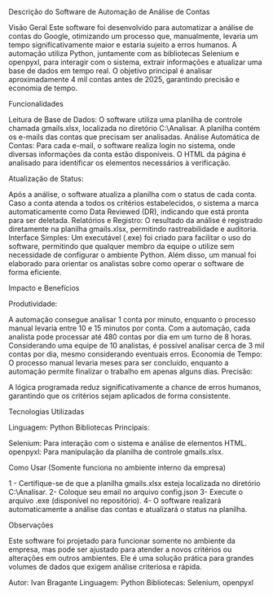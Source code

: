 Descrição do Software de Automação de Análise de Contas

Visão Geral
Este software foi desenvolvido para automatizar a análise de contas do Google, otimizando um processo que, manualmente, levaria um tempo significativamente maior e estaria sujeito a erros humanos. A automação utiliza Python, juntamente com as bibliotecas Selenium e openpyxl, para interagir com o sistema, extrair informações e atualizar uma base de dados em tempo real.
O objetivo principal é analisar aproximadamente 4 mil contas antes de 2025, garantindo precisão e economia de tempo.

Funcionalidades

Leitura de Base de Dados:
O software utiliza uma planilha de controle chamada gmails.xlsx, localizada no diretório C:\Analisar.
A planilha contém os e-mails das contas que precisam ser analisadas.
Análise Automática de Contas:
Para cada e-mail, o software realiza login no sistema, onde diversas informações da conta estão disponíveis.
O HTML da página é analisado para identificar os elementos necessários à verificação.

Atualização de Status:

Após a análise, o software atualiza a planilha com o status de cada conta.
Caso a conta atenda a todos os critérios estabelecidos, o sistema a marca automaticamente como Data Reviewed (DR), indicando que está pronta para ser deletada.
Relatórios e Registro:
O resultado da análise é registrado diretamente na planilha gmails.xlsx, permitindo rastreabilidade e auditoria.
Interface Simples:
Um executável (.exe) foi criado para facilitar o uso do software, permitindo que qualquer membro da equipe o utilize sem necessidade de configurar o ambiente Python.
Além disso, um manual foi elaborado para orientar os analistas sobre como operar o software de forma eficiente.

Impacto e Benefícios


Produtividade:

A automação consegue analisar 1 conta por minuto, enquanto o processo manual levaria entre 10 e 15 minutos por conta.
Com a automação, cada analista pode processar até 480 contas por dia em um turno de 8 horas.
Considerando uma equipe de 10 analistas, é possível analisar cerca de 3 mil contas por dia, mesmo considerando eventuais erros.
Economia de Tempo:
O processo manual levaria meses para ser concluído, enquanto a automação permite finalizar o trabalho em apenas alguns dias.
Precisão:

A lógica programada reduz significativamente a chance de erros humanos, garantindo que os critérios sejam aplicados de forma consistente.

Tecnologias Utilizadas


Linguagem: Python
Bibliotecas Principais:

Selenium: Para interação com o sistema e análise de elementos HTML.
openpyxl: Para manipulação da planilha de controle gmails.xlsx.

Como Usar (Somente funciona no ambiente interno da empresa)

1 - Certifique-se de que a planilha gmails.xlsx esteja localizada no diretório C:\Analisar.
2- Coloque seu email no arquivo config.json
3- Execute o arquivo .exe (disponível no repositório).
4- O software realizará automaticamente a análise das contas e atualizará o status na planilha.

Observações

Este software foi projetado para funcionar somente no ambiente da empresa, mas pode ser ajustado para atender a novos critérios ou alterações em outros ambientes. Ele é uma solução prática para grandes volumes de dados que exigem análise criteriosa e rápida.

Autor: Ivan Bragante
Linguagem: Python
Bibliotecas: Selenium, openpyxl
